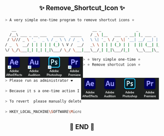 <h2 align="center"> ✨ Remove_Shortcut_Icon ✨ </h2>

```zsh
> A very simple one-time program to remove shortcut icons ⭐
```

```zsh
   __                                   __ _                _             _        _____
  /__\ ___ _ __ ___   _____   _____    / _\ |__   ___  _ __| |_ ___ _   _| |_      \_   \___ ___  _ __
 / \/// _ \ '_ ` _ \ / _ \ \ / / _ \   \ \| '_ \ / _ \| '__| __/ __| | | | __|      / /\/ __/ _ \| '_ \ 
/ _  \  __/ | | | | | (_) \ V /  __/   _\ \ | | | (_) | |  | || (__| |_| | |_    /\/ /_| (_| (_) | | | |
\/ \_/\___|_| |_| |_|\___/ \_/ \___|___\__/_| |_|\___/|_|   \__\___|\__,_|\__|___\____/ \___\___/|_| |_|
```

<img align="left" src="img/F.png" width="255px"/>

<img align="right" src="img/T.png" width="255px"/>


```zsh
> ⭐ Very simple one-time ⭐
> ⭐ Remove shortcut icon ⭐
```

```zsh
> Please run as administrator ❤️

> Because it s a one-time action I didn t include recovery code ⭐

> To revert  please manually delete the key named 29 under the registry path ⭐

> HKEY_LOCAL_MACHINE\SOFTWARE\Microsoft\Windows\CurrentVersion\Explorer\Shell Icons <
```

<h2 align="center"> 🧡 END 🧡 </h2>
